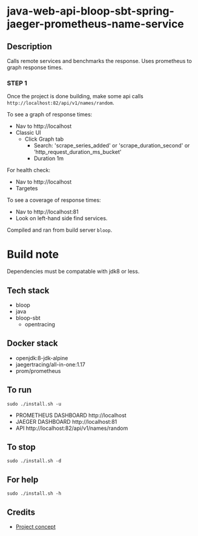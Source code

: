 # java-web-api-bloop-sbt-spring-jaeger-prometheus-name-service

## Description
Calls remote services and
benchmarks the response. Uses prometheus
to graph response times.

### STEP 1
Once the project is done building, make
some api calls `http://localhost:82/api/v1/names/random`.

To see a graph of response times:
- Nav to http://localhost
- Classic UI
  - Click Graph tab
    - Search: 'scrape_series_added'
      or 'scrape_duration_second'
      or 'http_request_duration_ms_bucket'
    - Duration 1m

For health check:
- Nav to http://localhost
- Targetes

To see a coverage of response times:
- Nav to http://localhost:81
- Look on left-hand side find services.

Compiled and ran from build server `bloop`.

# Build note
Dependencies must be compatable with jdk8 or less.

## Tech stack
- bloop
- java
- bloop-sbt
  - opentracing

## Docker stack
- openjdk:8-jdk-alpine
- jaegertracing/all-in-one:1.17
- prom/prometheus

## To run
`sudo ./install.sh -u`
- PROMETHEUS DASHBOARD http://localhost
- JAEGER DASHBOARD http://localhost:81
- API http://localhost:82/api/v1/names/random

## To stop
`sudo ./install.sh -d`

## For help
`sudo ./install.sh -h`

## Credits
- [Project concept](https://github.com/himankbatra/opentracing-microservices-example)
